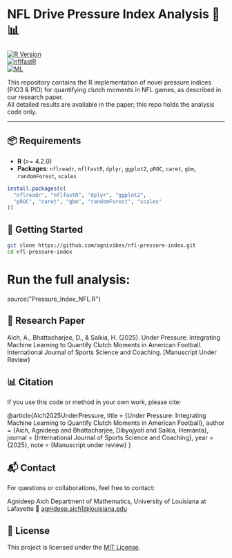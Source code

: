 # NFL Drive Pressure Index Analysis 🏈📊

[![R Version](https://img.shields.io/badge/R-4.2%2B-276DC3?logo=r&logoColor=white)](https://www.r-project.org/)  
[![nflfastR](https://img.shields.io/badge/nflfastR-4.5.0-2B8CBE)](https://www.nflfastr.com/)  
[![ML](https://img.shields.io/badge/ML-caret%2Fgbm%2FrandomForest-D70206)](https://www.tidymodels.org/)

This repository contains the R implementation of novel pressure indices (PIO3 & PID) for quantifying clutch moments in NFL games, as described in our research paper.  
All detailed results are available in the paper; this repo holds the analysis code only.

---

## 📦 Requirements

- **R** (>= 4.2.0)  
- **Packages**: `nflreadr`, `nflfastR`, `dplyr`, `ggplot2`, `pROC`, `caret`, `gbm`, `randomForest`, `scales`

```r
install.packages(c(
  "nflreadr", "nflfastR", "dplyr", "ggplot2",
  "pROC", "caret", "gbm", "randomForest", "scales"
))
```


## 🚀 Getting Started

```bash
git clone https://github.com/agnivibes/nfl-pressure-index.git
cd nfl-pressure-index
```

# Run the full analysis:
source("Pressure_Index_NFL.R")

## 🔬 Research Paper

Aich, A., Bhattacharjee, D., & Saikia, H. (2025). Under Pressure: Integrating Machine Learning to Quantify Clutch Moments in
American Football. International Journal of Sports Science and Coaching. [Manuscript Under Review}

## 📊 Citation
If you use this code or method in your own work, please cite:

@article{Aich2025UnderPressure,
  title   = {Under Pressure: Integrating Machine Learning to Quantify Clutch Moments in American Football},
  author  = {Aich, Agnideep and Bhattacharjee, Dibyojyoti and Saikia, Hemanta},
  journal = {International Journal of Sports Science and Coaching},
  year    = {2025},
  note    = {Manuscript under review}
}

## 📬 Contact
For questions or collaborations, feel free to contact:

Agnideep Aich
Department of Mathematics, University of Louisiana at Lafayette
📧 agnideep.aich1@louisiana.edu

## 📝 License

This project is licensed under the [MIT License](LICENSE).
